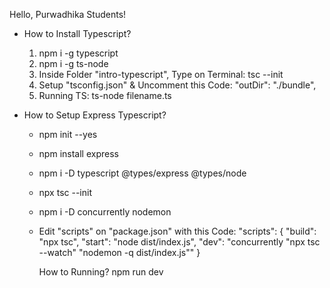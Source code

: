 Hello, Purwadhika Students!

+ How to Install Typescript?

    1. npm i -g typescript
    2. npm i -g ts-node
    3. Inside Folder "intro-typescript", Type on Terminal: tsc --init
    4. Setup "tsconfig.json" & Uncomment this Code: "outDir": "./bundle", 
    5. Running TS: ts-node filename.ts

+ How to Setup Express Typescript?
    -   npm init --yes
    -   npm install express
    -   npm i -D typescript @types/express @types/node
    -   npx tsc --init
    -   npm i -D concurrently nodemon
    -   Edit "scripts" on "package.json" with this Code:
        "scripts": {
            "build": "npx tsc",
            "start": "node dist/index.js",
            "dev": "concurrently \"npx tsc --watch\" \"nodemon -q dist/index.js\""
        }

        How to Running? npm run dev